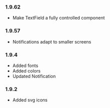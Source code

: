 ### 1.9.62

- Make TextField a fully controlled component

### 1.9.57

- Notifications adapt to smaller screens

### 1.9.4

- Added fonts
- Added colors
- Updated Notification

### 1.9.2

- Added svg icons
